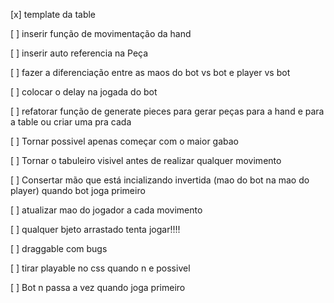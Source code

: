 



[x] template da table

[ ] inserir função de movimentação da hand

[ ] inserir auto referencia na Peça

[ ] fazer a diferenciação entre as maos do bot vs bot e player vs bot

[ ] colocar o delay na jogada do bot

[ ] refatorar função de generate pieces para gerar peças para a hand e para a table ou criar uma pra cada

[ ] Tornar possivel apenas começar com o maior gabao

[ ] Tornar o tabuleiro visivel antes de realizar qualquer movimento

[ ] Consertar mão que está incializando invertida (mao do bot na mao do player) quando bot joga primeiro

[ ] atualizar mao do jogador a cada movimento

[ ] qualquer bjeto arrastado tenta jogar!!!!

[ ] draggable com bugs

[ ] tirar playable no css quando n e possivel

[ ] Bot n passa a vez quando joga primeiro
 